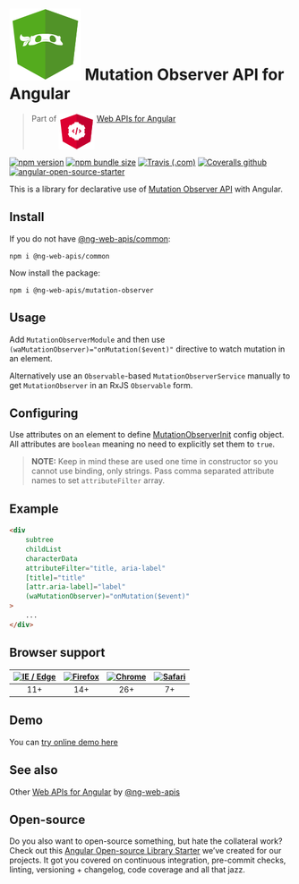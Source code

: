 # ![ng-web-apis logo](projects/demo/src/assets/logo.svg) Mutation Observer API for Angular

> Part of <img src="projects/demo/src/assets/web-api.svg" align="top"> [Web APIs for Angular](https://ng-web-apis.github.io/)

[![npm version](https://img.shields.io/npm/v/@ng-web-apis/mutation-observer.svg)](https://npmjs.com/package/@ng-web-apis/mutation-observer)
[![npm bundle size](https://img.shields.io/bundlephobia/minzip/@ng-web-apis/mutation-observer)](https://bundlephobia.com/result?p=@ng-web-apis/mutation-observer)
[![Travis (.com)](https://img.shields.io/travis/com/ng-web-apis/mutation-observer)](https://travis-ci.com/ng-web-apis/mutation-observer)
[![Coveralls github](https://img.shields.io/coveralls/github/ng-web-apis/mutation-observer)](https://coveralls.io/github/ng-web-apis/mutation-observer?branch=master)
[![angular-open-source-starter](https://img.shields.io/badge/made%20with-angular--open--source--starter-d81676?logo=angular)](https://github.com/TinkoffCreditSystems/angular-open-source-starter)

This is a library for declarative use of
[Mutation Observer API](https://developer.mozilla.org/en-US/docs/Web/API/MutationObserver)
with Angular.

## Install

If you do not have [@ng-web-apis/common](https://github.com/ng-web-apis/common):

```
npm i @ng-web-apis/common
```

Now install the package:

```
npm i @ng-web-apis/mutation-observer
```

## Usage

Add `MutationObserverModule` and then use
`(waMutationObserver)="onMutation($event)"` directive
to watch mutation in an element.

Alternatively use an `Observable`-based `MutationObserverService` manually to
get `MutationObserver` in an RxJS `Observable` form.

## Configuring

Use attributes on an element to define
[MutationObserverInit](https://developer.mozilla.org/en-US/docs/Web/API/MutationObserverInit)
config object. All attributes are `boolean` meaning
no need to explicitly set them to `true`.

> **NOTE:** Keep in mind these are used one time in constructor so you cannot use binding, only strings. Pass comma separated attribute names to set `attributeFilter` array.

## Example

```html
<div
    subtree
    childList
    characterData
    attributeFilter="title, aria-label"
    [title]="title"
    [attr.aria-label]="label"
    (waMutationObserver)="onMutation($event)"
>
    ...
</div>
```

## Browser support

| [<img src="https://raw.githubusercontent.com/alrra/browser-logos/master/src/edge/edge_48x48.png" alt="IE / Edge" width="24px" height="24px" />](http://godban.github.io/browsers-support-badges/) | [<img src="https://raw.githubusercontent.com/alrra/browser-logos/master/src/firefox/firefox_48x48.png" alt="Firefox" width="24px" height="24px" />](http://godban.github.io/browsers-support-badges/) | [<img src="https://raw.githubusercontent.com/alrra/browser-logos/master/src/chrome/chrome_48x48.png" alt="Chrome" width="24px" height="24px" />](http://godban.github.io/browsers-support-badges/) | [<img src="https://raw.githubusercontent.com/alrra/browser-logos/master/src/safari/safari_48x48.png" alt="Safari" width="24px" height="24px" />](http://godban.github.io/browsers-support-badges/) |
| :-----------------------------------------------------------------------------------------------------------------------------------------------------------------------------------------------: | :---------------------------------------------------------------------------------------------------------------------------------------------------------------------------------------------------: | :------------------------------------------------------------------------------------------------------------------------------------------------------------------------------------------------: | :------------------------------------------------------------------------------------------------------------------------------------------------------------------------------------------------: |
|                                                                                                11+                                                                                                |                                                                                                  14+                                                                                                  |                                                                                                26+                                                                                                 |                                                                                                 7+                                                                                                 |

## Demo

You can [try online demo here](https://ng-web-apis.github.io/mutation-observer)

## See also

Other [Web APIs for Angular](https://ng-web-apis.github.io/) by [@ng-web-apis](https://github.com/ng-web-apis)

## Open-source

Do you also want to open-source something, but hate the collateral work?
Check out this [Angular Open-source Library Starter](https://github.com/TinkoffCreditSystems/angular-open-source-starter)
we’ve created for our projects. It got you covered on continuous integration,
pre-commit checks, linting, versioning + changelog, code coverage and all that jazz.
